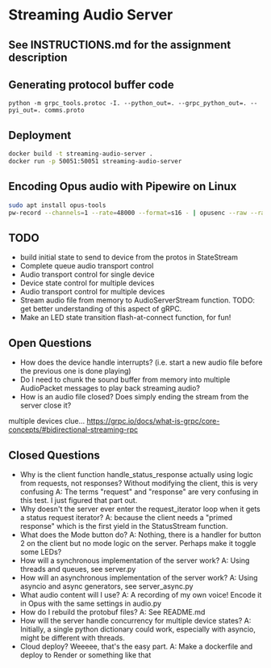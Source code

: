 # Streaming Audio Server

## See INSTRUCTIONS.md for the assignment description

## Generating protocol buffer code

`python -m grpc_tools.protoc -I. --python_out=. --grpc_python_out=. --pyi_out=. comms.proto`

## Deployment

```bash
docker build -t streaming-audio-server .
docker run -p 50051:50051 streaming-audio-server
```

## Encoding Opus audio with Pipewire on Linux

```bash
sudo apt install opus-tools
pw-record --channels=1 --rate=48000 --format=s16 - | opusenc --raw --raw-rate 48000 --raw-chan 1 - playback.opus
```

## TODO

* build initial state to send to device from the protos in StateStream
* Complete queue audio transport control
* Audio transport control for single device
* Device state control for multiple devices
* Audio transport control for multiple devices
* Stream audio file from memory to AudioServerStream function. TODO: get better understanding of this aspect of gRPC.
* Make an LED state transition flash-at-connect function, for fun!  

## Open Questions

* How does the device handle interrupts? (i.e. start a new audio file before the previous one is done playing)
* Do I need to chunk the sound buffer from memory into multiple AudioPacket messages to play back streaming audio?
* How is an audio file closed? Does simply ending the stream from the server close it?

multiple devices clue...
https://grpc.io/docs/what-is-grpc/core-concepts/#bidirectional-streaming-rpc

## Closed Questions

* Why is the client function handle_status_response actually using logic from requests, not responses? Without modifying the client, this is very confusing
  A: The terms "request" and "response" are very confusing in this test. I just figured that part out.
* Why doesn't the server ever enter the request_iterator loop when it gets a status request iterator?
  A: because the client needs a "primed response" which is the first yield in the StatusStream function.
* What does the Mode button do?
  A: Nothing, there is a handler for button 2 on the client but no mode logic on the server. Perhaps make it toggle some LEDs?
* How will a synchronous implementation of the server work?
  A: Using threads and queues, see server.py
* How will an asynchronous implementation of the server work?
  A: Using asyncio and async generators, see server_async.py
* What audio content will I use?
  A: A recording of my own voice! Encode it in Opus with the same settings in audio.py
* How do I rebuild the protobuf files?
  A: See README.md
* How will the server handle concurrency for multiple device states?
  A: Initially, a single python dictionary could work, especially with asyncio, might be different with threads.
* Cloud deploy? Weeeee, that's the easy part.
  A: Make a dockerfile and deploy to Render or something like that
